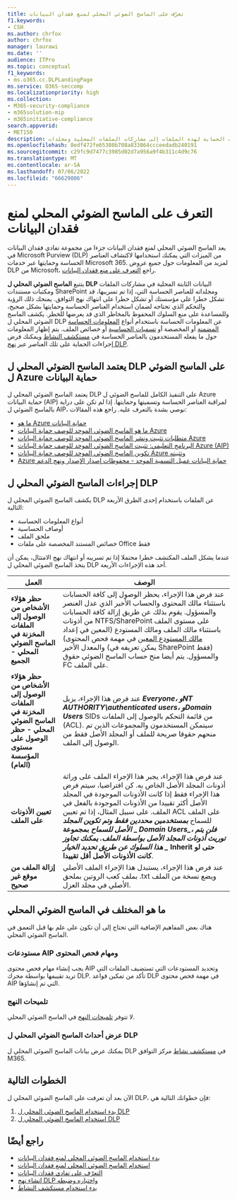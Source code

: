 ```yaml
---
title: تعرّف على الماسح الضوئي المحلي لمنع فقدان البيانات
f1.keywords:
- CSH
ms.author: chrfox
author: chrfox
manager: laurawi
ms.date: ''
audience: ITPro
ms.topic: conceptual
f1_keywords:
- ms.o365.cc.DLPLandingPage
ms.service: O365-seccomp
ms.localizationpriority: high
ms.collection:
- M365-security-compliance
- m365solution-mip
- m365initiative-compliance
search.appverid:
- MET150
description: يوسع الماسح الضوئي المحلي لمنع فقدان البيانات مراقبة أنشطة الملفات وإجراءات الحماية لهذه الملفات إلى مشاركات الملفات المحلية ومجلدات SharePoint ومكتبات المستندات. يتم مسح الملفات ضوئيا وحمايتها بواسطة الماسح الضوئي ل Azure حماية البيانات (AIP)
ms.openlocfilehash: 8edf472fe65380b708a833864ccceedadb240191
ms.sourcegitcommit: c29fc9d7477c3985d02d7a956a9f4b311c4d9c76
ms.translationtype: MT
ms.contentlocale: ar-SA
ms.lasthandoff: 07/06/2022
ms.locfileid: "66629806"
---
```

# <a name="learn-about-the-data-loss-prevention-on-premises-scanner"></a>التعرف على الماسح الضوئي المحلي لمنع فقدان البيانات

يعد الماسح الضوئي المحلي لمنع فقدان البيانات جزءا من مجموعة تفادي فقدان البيانات في Microsoft Purview (DLP) من الميزات التي يمكنك استخدامها لاكتشاف العناصر الحساسة وحمايتها عبر خدمات Microsoft 365. لمزيد من المعلومات حول جميع عروض DLP من Microsoft، راجع [التعرف على منع فقدان البيانات](dlp-learn-about-dlp.md).

يتتبع **الماسح الضوئي المحلي ل DLP** البيانات الثابتة المحلية في مشاركات الملفات ومكتبات مستندات SharePoint ومجلداته للعناصر الحساسة التي، إذا تم تسريبها، قد تشكل خطرا على مؤسستك أو تشكل خطرا على انتهاك نهج التوافق. يمنحك ذلك الرؤية والتحكم الذي تحتاجه لضمان استخدام العناصر الحساسة وحمايتها بشكل صحيح، وللمساعدة على منع السلوك المحفوظ بالمخاطر الذي قد يعرضها للخطر. يكشف الماسح الضوئي المحلي ل DLP عن المعلومات الحساسة باستخدام أنواع [المعلومات الحساسة](create-a-custom-sensitive-information-type.md) [المضمنة](sensitive-information-type-entity-definitions.md) أو المخصصة أو [تسميات الحساسية](sensitivity-labels.md) أو خصائص الملف. يتم إظهار المعلومات حول ما يفعله المستخدمون بالعناصر الحساسة في [مستكشف النشاط](data-classification-activity-explorer.md) ويمكنك فرض إجراءات الحماية على تلك العناصر عبر [نهج DLP](create-test-tune-dlp-policy.md).

## <a name="the-dlp-on-premises-scanner-relies-on-azure-information-protection-scanner"></a>يعتمد الماسح الضوئي المحلي ل DLP على الماسح الضوئي ل Azure حماية البيانات

يعتمد الماسح الضوئي المحلي ل DLP على التنفيذ الكامل للماسح الضوئي ل Azure حماية البيانات (AIP) لمراقبة العناصر الحساسة وتسميتها وحمايتها. إذا لم تكن على دراية بالماسح الضوئي ل AIP، نوصي بشدة بالتعرف عليه. راجع هذه المقالات:

- [ما هو Azure حماية البيانات](/azure/information-protection/what-is-information-protection)
- [ما هو الماسح الضوئي الموحد للوصف حماية البيانات Azure](/azure/information-protection/deploy-aip-scanner)
- [متطلبات تثبيت ونشر الماسح الضوئي الموحد للوصف حماية البيانات Azure](/azure/information-protection/deploy-aip-scanner-prereqs)
- [البرنامج التعليمي: تثبيت الماسح الضوئي الموحد للوصف حماية البيانات Azure (AIP)](/azure/information-protection/tutorial-install-scanner)
- [تكوين الماسح الضوئي الموحد للوصف حماية البيانات Azure وتثبيته](/azure/information-protection/deploy-aip-scanner-configure-install)
- [Azure حماية البيانات عميل التسمية الموحد - محفوظات إصدار الإصدار ونهج الدعم](/azure/information-protection/rms-client/unifiedlabelingclient-version-release-history)

## <a name="dlp-on-premises-scanner-actions"></a>إجراءات الماسح الضوئي المحلي ل DLP

يكشف الماسح الضوئي المحلي ل DLP عن الملفات باستخدام إحدى الطرق الأربعة التالية:

- أنواع المعلومات الحساسة
- أوصاف الحساسية
- ملحق الملف
- خصائص المستند المخصصة على ملفات Office فقط 

عندما يشكل الملف المكتشف خطرا محتملا إذا تم تسريبه أو انتهاك نهج الامتثال، يمكن أن يتخذ الماسح الضوئي المحلي ل DLP أحد هذه الإجراءات الأربعة.

|العمل |الوصف  |
|---------|---------|
|**حظر هؤلاء الأشخاص من الوصول إلى الملفات المخزنة في الماسح الضوئي المحلي - الجميع** | عند فرض هذا الإجراء، يحظر الوصول إلى كافة الحسابات باستثناء مالك المحتوى والحساب الأخير الذي عدل العنصر والمسؤول. يقوم بذلك عن طريق إزالة كافة الحسابات من أذونات NTFS/SharePoint على مستوى الملف باستثناء مالك الملف ومالك المستودع (المعين في إعداد [مالك المستودع المعين](/azure/information-protection/deploy-aip-scanner-configure-install#use-a-data-loss-prevention-dlp-policy-public-preview) في مهمة فحص المحتوى) والمعدل الأخير (يمكن تعريفه في SharePoint فقط) والمسؤول. يتم أيضا منح حساب الماسح الضوئي حقوق FC على الملف.|
|**حظر هؤلاء الأشخاص من الوصول إلى الملفات المخزنة في الماسح الضوئي المحلي - حظر الوصول على مستوى المؤسسة (العام)**    |عند فرض هذا الإجراء، يزيل **_Everyone_*_، و_*_NT AUTHORITY\authenticated users_*_، و_*_Domain Users_** SIDs من قائمة التحكم بالوصول إلى الملفات (ACL). سيتمكن المستخدمون والمجموعات الذين تم منحهم حقوقا صريحة للملف أو المجلد الأصل فقط من الوصول إلى الملف.|
|**تعيين الأذونات على الملف**|عند فرض هذا الإجراء، يجبر هذا الإجراء الملف على وراثة أذونات المجلد الأصل الخاص به. كن افتراضيا، سيتم فرض هذا الإجراء فقط إذا كانت الأذونات الموجودة في المجلد الأصل أكثر تقييدا من الأذونات الموجودة بالفعل في الملف. على سبيل المثال، إذا تم تعيين ACL على الملف للسماح **_بمستخدمين محددين_ *فقط وتم تكوين المجلد الأصل للسماح* بمجموعة _ _Domain Users_*_، فلن يتم توريث أذونات المجلد الأصل بواسطة الملف. يمكنك تجاوز هذا السلوك عن طريق تحديد الخيار _* Inherit حتى لو كانت الأذونات الأصل أقل تقييدا**.|
|**إزالة الملف من موقع غير صحيح**|عند فرض هذا الإجراء، يستبدل هذا الإجراء الملف الأصلي بملف كعب الروتين بملحق .txt ويضع نسخة من الملف الأصلي في مجلد العزل. 

## <a name="whats-different-in-the-on-premises-scanner"></a>ما هو المختلف في الماسح الضوئي المحلي

هناك بعض المفاهيم الإضافية التي تحتاج إلى أن تكون على علم بها قبل التعمق في الماسح الضوئي المحلي.

### <a name="aip-repositories-and-content-scan-jobs"></a>مستودعات AIP ومهام فحص المحتوى

يجب إنشاء مهام فحص محتوى AIP وتحديد المستودعات التي تستضيف الملفات التي تريد تقييمها بواسطة محرك DLP. تأكد من تمكين قواعد DLP في مهمة فحص محتوى AIP التي تم إنشاؤها.

### <a name="policy-tips"></a>تلميحات النهج

لا تتوفر [تلميحات النهج](use-notifications-and-policy-tips.md) في الماسح الضوئي المحلي.


### <a name="viewing-dlp-on-premises-scanner-events"></a>عرض أحداث الماسح الضوئي المحلي ل DLP

يمكنك عرض بيانات الماسح الضوئي المحلي ل DLP في [مستكشف نشاط](data-classification-activity-explorer.md) مركز التوافق M365. 

## <a name="next-steps"></a>الخطوات التالية

الآن بعد أن تعرفت على الماسح الضوئي المحلي ل DLP، فإن خطواتك التالية هي:

1. [بدء استخدام الماسح الضوئي المحلي ل DLP](dlp-on-premises-scanner-get-started.md)
2. [استخدام الماسح الضوئي المحلي ل DLP](dlp-on-premises-scanner-use.md)

## <a name="see-also"></a>راجع أيضًا

- [بدء استخدام الماسح الضوئي المحلي لمنع فقدان البيانات](dlp-on-premises-scanner-get-started.md)
- [استخدام الماسح الضوئي المحلي لمنع فقدان البيانات](dlp-on-premises-scanner-use.md)
- [التعرّف على تفادي فقدان البيانات](dlp-learn-about-dlp.md)
- [إنشاء نهج DLP واختباره وضبطه](create-test-tune-dlp-policy.md)
- [بدء استخدام مستكشف النشاط](data-classification-activity-explorer.md)

